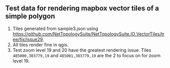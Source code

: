 ## Test data for rendering mapbox vector tiles of a simple polygon

1. Tiles generated from sample3.json using https://github.com/NetTopologySuite/NetTopologySuite.IO.VectorTiles/tree/fix/issue29.
2. All tiles render fine in qgis.
3. Test zoom level 19 and 20 have the greatest rendering issue.  Tiles `485000,303779,19` and `485001,303779,19` are the 2 to focus on for zoom level 19.
